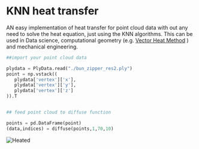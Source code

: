 # KNN heat transfer
AN easy implementation of heat transfer for point cloud data with out any need to solve the heat equation, just using the KNN algorithms.
This can be used in Data science, computational geometry (e.g. [Vector Heat Method](https://www.cs.cmu.edu/~kmcrane/Projects/VectorHeatMethod/paper.pdf)
 ) and mechanical engineering.
 
 ```python
 ##import your point cloud data
 
plydata = PlyData.read("./bun_zipper_res2.ply")
point = np.vstack((
    plydata['vertex']['x'],
    plydata['vertex']['y'],
    plydata['vertex']['z']
)).T
 
 
## feed point cloud to diffuse function

points = pd.DataFrame(point)
(data,indices) = diffuse(points,1,70,10)
 
 ````
 
 
 ![Heated](heat.gif?raw=true "Title")
 
